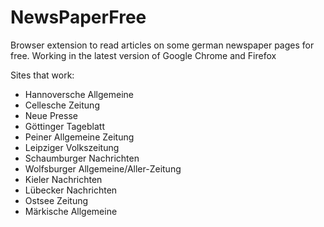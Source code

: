 # NewsPaperFree
Browser extension to read articles on some german newspaper pages for free.
Working in the latest version of Google Chrome and Firefox

Sites that work:
- Hannoversche Allgemeine
- Cellesche Zeitung  
- Neue Presse
- Göttinger Tageblatt
- Peiner Allgemeine Zeitung
- Leipziger Volkszeitung
- Schaumburger Nachrichten
- Wolfsburger Allgemeine/Aller-Zeitung
- Kieler Nachrichten
- Lübecker Nachrichten
- Ostsee Zeitung
- Märkische Allgemeine 
